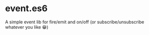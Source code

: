 # event.es6
A simple event lib for fire/emit and on/off (or subscribe/unsubscribe whatever you like 😁)
